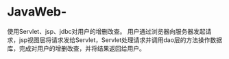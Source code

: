 # JavaWeb-
使用Servlet、jsp、jdbc对用户的增删改查。
用户通过浏览器向服务器发起请求，jsp视图层将请求发给Servlet，Servlet处理请求并调用dao层的方法操作数据库，完成对用户的增删改查，并将结果返回给用户。
